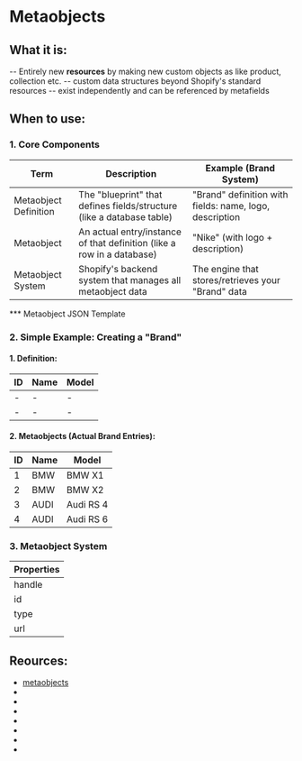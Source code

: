 # Metaobjects
## What it is:
-- Entirely new <b>resources</b> by making new custom objects as like product, collection etc.
-- custom data structures beyond Shopify's standard resources
-- exist independently and can be referenced by metafields
## When to use:
### 1. Core Components
|Term|Description|Example (Brand System)|
|----|-----------|----------------------|
|Metaobject Definition|The "blueprint" that defines fields/structure (like a database table)|"Brand" definition with fields: name, logo, description|
|Metaobject           |An actual entry/instance of that definition (like a row in a database)|"Nike" (with logo + description)|
|Metaobject System    |Shopify's backend system that manages all metaobject data|The engine that stores/retrieves your "Brand" data|

*** Metaobject JSON Template

### 2. Simple Example: Creating a "Brand"
#### 1. Definition:  
|ID  |Name  |Model   |
|----|------|--------|
|  - |  -   |   -    |
|  - |  -   |   -    |

#### 2. Metaobjects (Actual Brand Entries):
|ID  |Name  |Model      |
|----|------|-----------|
|  1 |BMW   |BMW X1     |
|  2 |BMW   |BMW X2     |
|  3 |AUDI  |Audi RS 4  |
|  4 |AUDI  |Audi RS 6  |

### 3. Metaobject System
|Properties|
|----      |
|handle    |
|id        |
|type      |
|url       |
## Reources:
* [metaobjects](https://shopify.dev/docs/api/liquid/objects/metaobjects)
* []()
* []()
* []()
* []()
* []()
* []()
* []()

